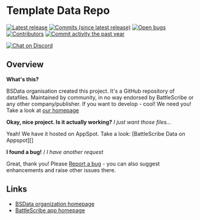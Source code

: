 Template Data Repo
==================

[![Latest release](https://img.shields.io/github/release/3xbun/bsdata-wh40k-10e-th.svg?style=flat-square)](https://github.com/3xbun/bsdata-wh40k-10e-th/releases/latest)
[![Commits (since latest release)](https://img.shields.io/github/commits-since/3xbun/bsdata-wh40k-10e-th/latest.svg?style=flat-square)](https://github.com/3xbun/bsdata-wh40k-10e-th/releases)
[![Open bugs](https://img.shields.io/github/issues/3xbun/bsdata-wh40k-10e-th/bug.svg?style=flat-square&label=bugs)](https://github.com/3xbun/bsdata-wh40k-10e-th/issues?q=is%3Aissue+is%3Aopen+label%3Abug)
[![Contributors](https://img.shields.io/github/contributors/3xbun/bsdata-wh40k-10e-th.svg?style=flat-square)](https://github.com/3xbun/bsdata-wh40k-10e-th/graphs/contributors)
[![Commit activity the past year](https://img.shields.io/github/commit-activity/y/3xbun/bsdata-wh40k-10e-th.svg?style=flat-square)](https://github.com/3xbun/bsdata-wh40k-10e-th/pulse/monthly)

[![Chat on Discord](https://img.shields.io/discord/1140872301659832393.svg?logo=discord&style=popout-square)](https://www.bsdata.net/discord)

## Overview ##

__What's this?__

BSData organisation created this project. It's a GitHub repository of datafiles.
Maintained by community, in no way endorsed by BattleScribe or any other company/publisher. If you want
to develop - cool! We need you! Take a look at [our homepage][BSData.net]

__Okay, nice project. Is it actually working?__ _I just want those files..._

Yeah! We have it hosted on AppSpot. Take a look: [BattleScribe Data on Appspot][]

__I found a bug!__ / *I have another request*

Great, thank you! Please [Report a bug][bug report] - you can also suggest enhancements and raise other issues there.

## Links ##

* [BSData organization homepage][BSData.net]
* [BattleScribe app homepage](https://www.battlescribe.net/)

[BSData.net]: https://www.bsdata.net/
[bug report]: https://github.com/BSData/TemplateDataRepo/issues/new/choose
